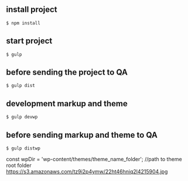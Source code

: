 ## install project
```
$ npm install
```
## start project
```
$ gulp
```
## before sending the project to QA
```
$ gulp dist
```
## development markup and theme
```
$ gulp devwp
```
## before sending markup and theme to QA
```
$ gulp distwp
```
const wpDir = 'wp-content/themes/theme_name_folder'; //path to theme root folder
https://s3.amazonaws.com/tz9i2p4ymw/22ht46hniq2l4215904.jpg